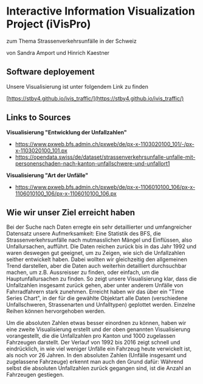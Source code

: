 # Interactive Information Visualization Project (iVisPro)
zum Thema Strassenverkehrsunfälle in der Schweiz

von Sandra Amport und Hinrich Kaestner

## Software deployement
Unsere Visualisierung ist unter folgendem Link zu finden

[https://stby4.github.io/ivis_traffic/](https://stby4.github.io/ivis_traffic/)

## Links to Sources

__Visualisierung "Entwicklung der Unfallzahlen"__
- https://www.pxweb.bfs.admin.ch/pxweb/de/px-x-1103020100_101/-/px-x-1103020100_101.px
- https://opendata.swiss/de/dataset/strassenverkehrsunfalle-unfalle-mit-personenschaden-nach-kanton-unfallschwere-und-unfallort1

__Visualisierung "Art der Unfälle"__
- https://www.pxweb.bfs.admin.ch/pxweb/de/px-x-1106010100_106/px-x-1106010100_106/px-x-1106010100_106.px

## Wie wir unser Ziel erreicht haben
Bei der Suche nach Daten erregte ein sehr detaillierter und umfangreicher Datensatz unsere Aufmerksamkeit: Eine Statistik des BFS, die Strassenverkehrsunfälle nach mutmasslichen Mängel und Einflüssen, also Unfallursachen, aufführt.
Die Daten reichen zurück bis in das Jahr 1992 und waren deswegen gut geeignet, um zu Zeigen, wie sich die Unfallzahlen seither entwickelt haben. Dabei wollten wir gleichzeitig den allgemeinen Trend darstellen, aber die Daten auch weiterhin detailliert durchsuchbar machen, um z.B. Aussreisser zu finden, oder einfach, um die Hauptunfallursachen zu finden. So zeigt unsere Visualisierung klar, dass die Unfallzahlen insgesamt zurück gehen, aber unter anderem Unfälle von Fahrradfahrern stark zunehmen. Erreicht haben wir das über ein "Time Series Chart", in der für die gewählte Objektart alle Daten (verschiedene Unfallschweren, Strassenarten und Unfalltypen) geplottet werden. Einzelne Reihen können hervorgehoben werden.

Um die absoluten Zahlen etwas besser einordnen zu können, haben wir eine zweite Visualisierung erstellt und der oben genannten Visualisierung vorangestellt, die die Unfallzahlen pro Kanton und 1000 zugelassen Fahrzeugen darstellt. Der Verlauf von 1992 bis 2016 zeigt schnell und eindrücklich, in wie viel weniger Unfälle ein Fahrzeug heute verwickelt ist, als noch vor 26 Jahren. In den absoluten Zahlen (Unfälle insgesamt und zugelassene Fahrzeuge) erkennt man auch den Grund dafür: Während selbst die absoluten Unfallzahlen zurück gegangen sind, ist die Anzahl an Fahrzeugen gestiegen.
